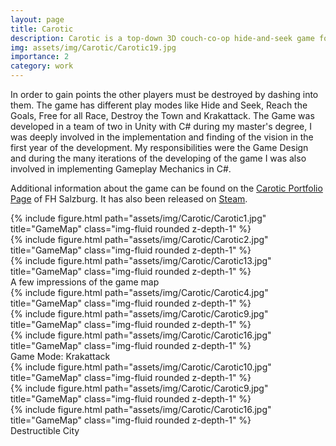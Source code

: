 ```yaml
---
layout: page
title: Carotic
description: Carotic is a top-down 3D couch-co-op hide-and-seek game for 2-4 players where the players control a car in a cartoony city. Their task is to drive like the other NPC cars while trying to identify the other players.
img: assets/img/Carotic/Carotic19.jpg
importance: 2
category: work
---
```


In order to gain points the other players must be destroyed by dashing into them. The game has different play modes like Hide and Seek, Reach the Goals, Free for all Race, Destroy the Town and Krakattack.
The Game was developed in a team of two in Unity with C# during my master's degree, I was deeply involved in the implementation and finding of the vision in the first year of the development. My responsibilities were the Game Design and during the many iterations of the developing of the game I was also involved in implementing Gameplay Mechanics in C#.

Additional information about the game can be found on the <a href="https://portfolio.fh-salzburg.ac.at/projects/2020-carotic">Carotic Portfolio Page</a> of FH Salzburg. It has also been released on <a href="https://store.steampowered.com/app/1524810/Carotic__Academic_Version/">Steam</a>.

<div class="row">
    <div class="col-sm mt-3 mt-md-0">
        {% include figure.html path="assets/img/Carotic/Carotic1.jpg" title="GameMap" class="img-fluid rounded z-depth-1" %}
    </div>
    <div class="col-sm mt-3 mt-md-0">
        {% include figure.html path="assets/img/Carotic/Carotic2.jpg" title="GameMap" class="img-fluid rounded z-depth-1" %}
    </div>
    <div class="col-sm mt-3 mt-md-0">
        {% include figure.html path="assets/img/Carotic/Carotic13.jpg" title="GameMap" class="img-fluid rounded z-depth-1" %}
    </div>
</div>
<div class="caption">
    A few impressions of the game map
</div>

<div class="row">
    <div class="col-sm mt-3 mt-md-0">
        {% include figure.html path="assets/img/Carotic/Carotic4.jpg" title="GameMap" class="img-fluid rounded z-depth-1" %}
    </div>
    <div class="col-sm mt-3 mt-md-0">
        {% include figure.html path="assets/img/Carotic/Carotic9.jpg" title="GameMap" class="img-fluid rounded z-depth-1" %}
    </div>
    <div class="col-sm mt-3 mt-md-0">
        {% include figure.html path="assets/img/Carotic/Carotic16.jpg" title="GameMap" class="img-fluid rounded z-depth-1" %}
    </div>
</div>
<div class="caption">
    Game Mode: Krakattack
</div>

<div class="row">
    <div class="col-sm mt-3 mt-md-0">
        {% include figure.html path="assets/img/Carotic/Carotic10.jpg" title="GameMap" class="img-fluid rounded z-depth-1" %}
    </div>
    <div class="col-sm mt-3 mt-md-0">
        {% include figure.html path="assets/img/Carotic/Carotic9.jpg" title="GameMap" class="img-fluid rounded z-depth-1" %}
    </div>
    <div class="col-sm mt-3 mt-md-0">
        {% include figure.html path="assets/img/Carotic/Carotic16.jpg" title="GameMap" class="img-fluid rounded z-depth-1" %}
    </div>
</div>
<div class="caption">
    Destructible City
</div>